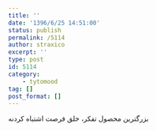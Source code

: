 ```yaml
---
title: ''
date: '1396/6/25 14:51:00'
status: publish
permalink: /5114
author: straxico
excerpt: ''
type: post
id: 5114
category:
    - tytomood
tag: []
post_format: []
---
```

بزرگترین محصول تفکر، خلق فرصت اشتباه کردنه